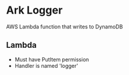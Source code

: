 # Ark Logger

AWS Lambda function that writes to DynamoDB

## Lambda

- Must have PutItem permission
- Handler is named 'logger'
